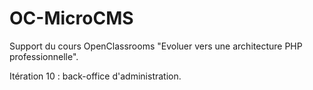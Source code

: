 # OC-MicroCMS

Support du cours OpenClassrooms "Evoluer vers une architecture PHP professionnelle".

Itération 10 : back-office d'administration.
